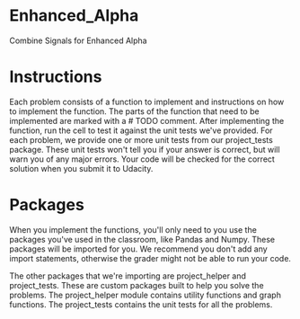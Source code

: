 # Enhanced_Alpha
Combine Signals for Enhanced Alpha

# Instructions
Each problem consists of a function to implement and instructions on how to implement the function. The parts of the function that need to be implemented are marked with a # TODO comment. After implementing the function, run the cell to test it against the unit tests we've provided. For each problem, we provide one or more unit tests from our project_tests package. These unit tests won't tell you if your answer is correct, but will warn you of any major errors. Your code will be checked for the correct solution when you submit it to Udacity.

# Packages
When you implement the functions, you'll only need to you use the packages you've used in the classroom, like Pandas and Numpy. These packages will be imported for you. We recommend you don't add any import statements, otherwise the grader might not be able to run your code.

The other packages that we're importing are project_helper and project_tests. These are custom packages built to help you solve the problems. The project_helper module contains utility functions and graph functions. The project_tests contains the unit tests for all the problems.
